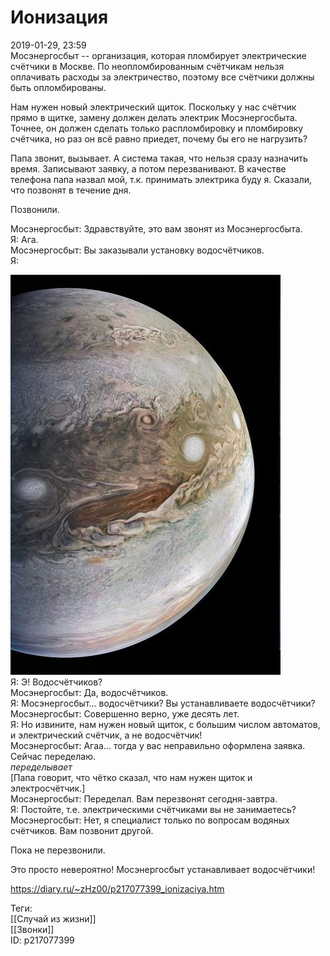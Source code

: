 Ионизация
==========

   
 2019-01-29, 23:59   
  Мосэнергосбыт -- организация, которая пломбирует электрические счётчики в Москве. По неопломбированным счётчикам нельзя оплачивать расходы за электричество, поэтому все счётчики должны быть опломбированы.   
   
 Нам нужен новый электрический щиток. Поскольку у нас счётчик прямо в щитке, замену должен делать электрик Мосэнергосбыта. Точнее, он должен сделать только распломбировку и пломбировку счётчика, но раз он всё равно приедет, почему бы его не нагрузить?   
   
 Папа звонит, вызывает. А система такая, что нельзя сразу назначить время. Записывают заявку, а потом перезванивают. В качестве телефона папа назвал мой, т.к. принимать электрика буду я. Сказали, что позвонят в течение дня.   
   
 Позвонили.   
   
 Мосэнергосбыт: Здравствуйте, это вам звонят из Мосэнергосбыта.   
 Я: Ага.   
 Мосэнергосбыт: Вы заказывали установку водосчётчиков.   
 Я:   
   
   [![](pics/iPPsIBql.jpg)](https://i.imgur.com/iPPsIBq.jpg)     
 Я: Э! Водосчётчиков?   
 Мосэнергосбыт: Да, водосчётчиков.   
 Я: Мосэнергосбыт... водосчётчики? Вы устанавливаете водосчётчики?   
 Мосэнергосбыт: Совершенно верно, уже десять лет.   
 Я: Но извините, нам нужен новый щиток, с большим числом автоматов, и электрический счётчик, а не водосчётчик!   
 Мосэнергосбыт: Агаа... тогда у вас неправильно оформлена заявка. Сейчас переделаю.   
 *переделывает*   
 [Папа говорит, что чётко сказал, что нам нужен щиток и электросчётчик.]   
 Мосэнергосбыт: Переделал. Вам перезвонят сегодня-завтра.   
 Я: Постойте, т.е. электрическими счётчиками вы не занимаетесь?   
 Мосэнергосбыт: Нет, я специалист только по вопросам водяных счётчиков. Вам позвонит другой.   
   
 Пока не перезвонили.   
   
 Это просто невероятно! Мосэнергосбыт устанавливает водосчётчики!   
    
 <https://diary.ru/~zHz00/p217077399_ionizaciya.htm>   
   
 Теги:   
 [[Случай из жизни]]   
 [[Звонки]]   
 ID: p217077399